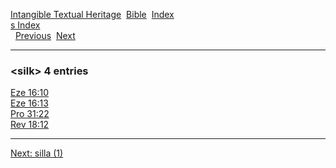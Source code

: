 [Intangible Textual Heritage](../../index)  [Bible](../index) 
[Index](index)   
[s Index](_s_)  
  [Previous](c10442)  [Next](c10444) 

------------------------------------------------------------------------

### &lt;silk&gt; 4 entries

[Eze 16:10](../kjv/eze016.htm#010)  
[Eze 16:13](../kjv/eze016.htm#013)  
[Pro 31:22](../kjv/pro031.htm#022)  
[Rev 18:12](../kjv/rev018.htm#012)  

------------------------------------------------------------------------

[Next: silla (1)](c10444)
